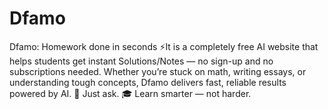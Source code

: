 # Dfamo
Dfamo: Homework done in seconds ⚡It is a completely free AI website that helps students get instant Solutions/Notes — no sign-up and no subscriptions needed. Whether you’re stuck on math, writing essays, or understanding tough concepts, Dfamo delivers fast, reliable results powered by AI.  💬 Just ask. 🎓 Learn smarter — not harder.
